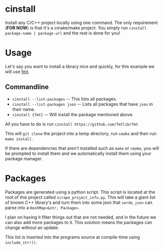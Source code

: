 # cinstall
Install any C/C++ project locally using one command. The only requirement (**FOR NOW**) is that it's a cmake/make project.
You simply run `cinstall package-name | package-url` and the rest is done for you!

# Usage

Let's say you want to install a library nice and quickly, for this example we will use [fmt](https://github.com/fmtlib/fmt). 

## Commandline
* `cinstall --list-packages` -- This lists all packages.
* `cinstall --list-packages json` -- Lists all packages that have `json` in their name.
* `cinstall {fmt}` -- Will install the package mentioned above.

All you have to do is run `cinstall https://github.com/fmtlib/fmt`

This will `git clone` the project into a temp directory, run `cmake` and then run `make install`.

If there are dependencies that aren't installed such as `make` or `cmake`, you will be prompted to install them and we
automatically install them using your package manager.

# Packages

Packages are generated using a python script. This script is located at the root of this project called
`scrape_project_info.py`. This will take a giant list of known C++ library's and turn them into some 
json that `serde_json` can parse into a `HashMap<&str, Package>`.

I plan on having it filter things out that are not needed, and in the future we can also add more
packages to it. This solution means the packages can change without an update.

This list is inserted into the programs source at compile-time using `include_str!()`.
